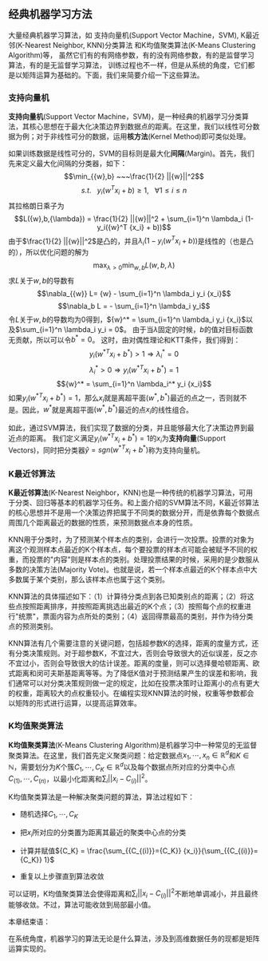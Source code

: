 ## 经典机器学习方法

大量经典机器学习算法，如 支持向量机(Support Vector Machine，SVM),
K最近邻(K-Nearest Neighbor, KNN)分类算法 和K均值聚类算法(K-Means
Clustering Algorithm)等，
虽然它们有的有网络参数，有的没有网络参数，有的是监督学习算法，有的是无监督学习算法，
训练过程也不一样，但是从系统的角度，它们都是以矩阵运算为基础的。下面，我们来简要介绍一下这些算法。

### 支持向量机

**支持向量机**(Support Vector
Machine，SVM)，是一种经典的机器学习分类算法，其核心思想在于最大化决策边界到数据点的距离。在这里，我们以线性可分数据为例；对于非线性可分的数据，运用**核方法**(Kernel
Method)即可类似处理。

如果训练数据是线性可分的，SVM的目标则是最大化**间隔**(Margin)。首先，我们先来定义最大化间隔的分类器，如下：
$$\min_{{w},b} ~~~\frac{1}{2} ||{w}||^2$$
$$s.t. ~~~y_i ({w}^T {x_i} + b) \geq 1, ~~~\forall 1 \leq i \leq n$$
其拉格朗日乘子为
$$L({w},b,{\lambda}) = \frac{1}{2} ||{w}||^2 + \sum_{i=1}^n \lambda_i (1-y_i({w}^T {x_i} + b))$$
由于$\frac{1}{2} ||{w}||^2$是凸的，并且$\lambda_i (1-y_i({w}^T {x_i} + b))$是线性的（也是凸的），所以优化问题的解为
$$\max_{\lambda>0} \min_{{w},b} L({w},b, {\lambda})$$
求$L$关于${w},b$的导数有
$$\nabla_{{w}} L= {w} - \sum_{i=1}^n \lambda_i y_i {x_i}$$
$$\nabla_b L = - \sum_{i=1}^n \lambda_i y_i$$
令$L$关于${w},b$的导数均为0得到，${w}^* = \sum_{i=1}^n \lambda_i y_i {x_i}$以及$\sum_{i=1}^n \lambda_i y_i = 0$。
由于当$\lambda$固定的时候，$b$的值对目标函数无贡献，所以可以令$b^* = 0$。
这时，由对偶性理论和KTT条件，我们得到：
$$y_i ({w}^{*T} {x_i} + b^*) > 1 \Rightarrow \lambda_i^* = 0$$
$$\lambda_i^* > 0  \Rightarrow y_i ({w}^{*T} {x_i} + b^*) = 1$$
$${w}^* = \sum_{i=1}^n \lambda_i^* y_i {x_i}$$
如果$y_i ({w}^{*T} {x_i} + b^*) = 1$，那么${x_i}$就是离超平面$({w}^*,b^*)$最近的点之一，否则就不是。因此，${w}^*$就是离超平面$({w}^*,b^*)$最近的点${x_i}$的线性组合。

如此，通过SVM算法，我们实现了数据的分类，并且能够最大化了决策边界到最近点的距离。
我们定义满足$y_i ({w}^{*T} {x_i} + b^*) = 1$的${x_i}$为**支持向量**(Support
Vectors)，同时把分类器$\hat{y}=sgn({w}^{*T} {x_i} + b^*)$称为支持向量机。

### K最近邻算法

**K最近邻算法**(K-Nearest
Neighbor，KNN)也是一种传统的机器学习算法，可用于分类、回归等基本的机器学习任务。和上面介绍的SVM算法不同，K最近邻算法的核心思想并不是用一个决策边界把属于不同类的数据分开，而是依靠每个数据点周围几个距离最近的数据的性质，来预测数据点本身的性质。

KNN用于分类时，为了预测某个样本点的类别，会进行一次投票。投票的对象为离这个观测样本点最近的K个样本点，每个要投票的样本点可能会被赋予不同的权重，而投票的"内容"则是样本点的类别。处理投票结果的时候，采用的是少数服从多数的决策方法(Majority
Vote)。也就是说，若一个样本点最近的K个样本点中大多数属于某个类别，那么该样本点也属于这个类别。

KNN算法的具体描述如下：（1）计算待分类点到各已知类别点的距离；（2）将这些点按照距离排序，并按照距离挑选出最近的K个点；（3）按照每个点的权重进行"统票"，票面内容为点所处的类别；（4）返回得票最高的类别，并作为待分类点的预测类别。

KNN算法有几个需要注意的关键问题，包括超参数K的选择，距离的度量方式，还有分类决策规则。对于超参数K，不宜过大，否则会导致很大的近似误差，反之亦不宜过小，否则会导致很大的估计误差。距离的度量，则可以选择曼哈顿距离、欧式距离和闵可夫斯基距离等等。为了降低K值对于预测结果产生的误差和影响，我们通常可以对分类决策规则做一定的规定，比如在投票决策时让距离小的点有更大的权重，距离较大的点权重较小。在编程实现KNN算法的时候，权重等参数都会以矩阵的形式进行运算，以提高运算效率。

### K均值聚类算法

**K均值聚类算法**(K-Means Clustering
Algorithm)是机器学习中一种常见的无监督聚类算法。在这里，我们首先定义聚类问题：给定数据点${x_1},\cdots, {x_n} \in \mathbb{R}^d$和$K\in \mathbb{N}$，需要划分为$K$个簇${C_1}, \cdots, {C_K} \in \mathbb{R}^d$以及每个数据点所对应的分类中心点${ C_{(1)}}, \cdots, {C_{(n)}}$，以最小化距离和$\sum_i ||{x_i} - {C_{(i)}}||^2$。

K均值聚类算法是一种解决聚类问题的算法，算法过程如下：

-   随机选择${C_1}, \cdots, {C_K}$

-   把${x_i}$所对应的分类置为距离其最近的聚类中心点的分类

-   计算并赋值${C_K} = \frac{\sum_{{C_{(i)}}={C_K}} {x_i}}{\sum_{{C_{(i)}}={C_K}} 1}$

-   重复以上步骤直到算法收敛

可以证明，K均值聚类算法会使得距离和$\sum_i ||{x_i} - {C_{(i)}}||^2$不断地单调减小，并且最终能够收敛。不过，算法可能收敛到局部最小值。

本章结束语：

在系统角度，机器学习的算法无论是什么算法，涉及到高维数据任务的现都是矩阵运算实现的。
